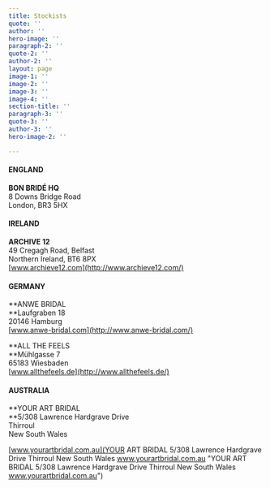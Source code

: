 ```yaml
---
title: Stockists
quote: ''
author: ''
hero-image: ''
paragraph-2: ''
quote-2: ''
author-2: ''
layout: page
image-1: ''
image-2: ''
image-3: ''
image-4: ''
section-title: ''
paragraph-3: ''
quote-3: ''
author-3: ''
hero-image-2: ''

---
```

#### **ENGLAND**

**BON BRIDÉ HQ**  
8 Downs Bridge Road  
London, BR3 5HX

#### **IRELAND**

**ARCHIVE 12**  
49 Cregagh Road, Belfast  
Northern Ireland, BT6 8PX  
[www.archieve12.com](http://www.archieve12.com/)

#### **GERMANY**

**ANWE BRIDAL  
**Laufgraben 18  
20146 Hamburg  
[www.anwe-bridal.com](http://www.anwe-bridal.com/)

**ALL THE FEELS  
**Mühlgasse 7  
65183 Wiesbaden  
[www.allthefeels.de](http://www.allthefeels.de/)

#### **AUSTRALIA**

**YOUR ART BRIDAL  
**5/308 Lawrence Hardgrave Drive   
Thirroul   
New South Wales

[www.yourartbridal.com.au](YOUR ART BRIDAL  5/308 Lawrence Hardgrave Drive   Thirroul   New South Wales  www.yourartbridal.com.au "YOUR ART BRIDAL  5/308 Lawrence Hardgrave Drive   Thirroul   New South Wales  www.yourartbridal.com.au")